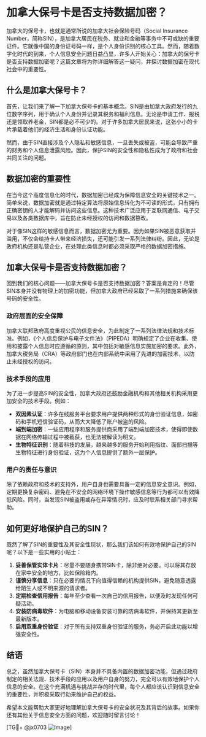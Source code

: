 # 加拿大保号卡是否支持数据加密？

加拿大的保号卡，也就是通常所说的加拿大社会保险号码（Social Insurance Number，简称SIN），是加拿大居民在税务、就业和金融等事务中不可或缺的重要证件。它就像中国的身份证号码一样，是个人身份识别的核心工具。然而，随着数字化时代的到来，个人信息安全问题日益凸显，许多人开始关心：加拿大的保号卡是否支持数据加密呢？这篇文章将为你详细解答这一疑问，并探讨数据加密在现代社会中的重要性。

## 什么是加拿大保号卡？

首先，让我们来了解一下加拿大保号卡的基本概念。SIN是由加拿大政府发行的九位数字序列，用于确认个人身份并记录其税务和福利信息。无论是申请工作、报税还是领取养老金，SIN都是必不可少的。对于许多加拿大居民来说，这张小小的卡片承载着他们的经济生活和身份认证功能。

然而，由于SIN直接涉及个人隐私和敏感信息，一旦丢失或被盗，可能会导致严重的财务和个人信息泄露风险。因此，保护SIN的安全性和隐私性成为了政府和社会共同关注的问题。

## 数据加密的重要性

在当今这个高度信息化的时代，数据加密已经成为保障信息安全的关键技术之一。简单来说，数据加密就是通过特定算法将原始信息转化为不可读的形式，只有拥有正确密钥的人才能解码并访问这些信息。这种技术广泛应用于互联网通信、电子交易以及各类数据库中，旨在防止未经授权的访问和数据篡改。

对于像SIN这样的敏感信息而言，数据加密尤为重要。因为如果SIN被恶意获取并滥用，不仅会给持卡人带来经济损失，还可能引发一系列法律纠纷。因此，无论是政府机构还是私营企业，在处理此类信息时都必须采取严格的数据加密措施。

## 加拿大保号卡是否支持数据加密？

回到我们的核心问题——加拿大保号卡是否支持数据加密？答案是肯定的！尽管SIN本身并没有物理上的加密功能，但加拿大政府已经采取了一系列措施来确保该号码的安全性。

### 政府层面的安全保障

加拿大联邦政府高度重视公民的信息安全，为此制定了一系列法律法规和技术标准。例如，《个人信息保护与电子文件法》（PIPEDA）明确规定了企业在收集、使用和披露个人信息时应遵循的原则，其中包括对敏感信息实施加密的要求。此外，加拿大税务局（CRA）等政府部门也在内部系统中采用了先进的加密技术，以防止未经授权的访问。

### 技术手段的应用

为了进一步提高SIN的安全性，加拿大政府还鼓励金融机构和其他相关机构采用更加安全的技术手段。例如：

- **双因素认证**：许多在线服务平台要求用户提供两种形式的身份验证信息，如密码和手机短信验证码，从而大大降低了账户被盗的风险。
- **端到端加密**：一些应用程序和服务提供商采用了端到端加密技术，使得即使数据在网络传输过程中被截获，也无法被解读为明文。
- **生物特征识别**：随着科技的发展，越来越多的服务开始利用指纹、面部扫描等生物特征进行身份验证，这为个人信息提供了额外一层保护。

### 用户的责任与意识

除了依赖政府和技术的支持外，用户自身也需要具备一定的信息安全意识。例如，定期更换复杂密码、避免在不安全的网络环境下操作敏感信息等行为都可以有效降低风险。同时，当发现SIN被盗用或存在异常情况时，应及时联系相关部门寻求帮助。

## 如何更好地保护自己的SIN？

既然了解了SIN的重要性及其安全性现状，那么我们该如何有效地保护自己的SIN呢？以下是一些实用的小贴士：

1. **妥善保管实体卡片**：尽量不要随身携带SIN卡，除非绝对必要。可以将其存放在家中安全的地方，比如保险箱内。
2. **谨慎分享信息**：只在必要的情况下向值得信赖的机构提供SIN，避免随意透露给陌生人或不明来源的请求者。
3. **定期检查信用报告**：每年至少查看一次自己的信用报告，以便及时发现任何可疑活动。
4. **安装防病毒软件**：为电脑和移动设备安装可靠的防病毒软件，并保持其更新至最新版本。
5. **启用双重身份验证**：对于所有支持双重身份验证的服务，务必开启此功能以增强安全性。

## 结语

总之，虽然加拿大保号卡（SIN）本身并不具备内置的数据加密功能，但通过政府制定的相关法规、技术手段的应用以及用户自身的努力，完全可以有效地保护个人信息的安全。在这个充满机遇与挑战并存的时代里，每个人都应该认识到信息安全的重要性，并积极采取行动来维护自己的权益。

希望本文能帮助大家更好地理解加拿大保号卡的安全状况及其背后的故事。如果你还有其他关于信息安全方面的问题，欢迎随时留言讨论！

[TG💪+ @jx0703 ![Image](https://github.com/user-attachments/assets/dbca1d08-cadb-493c-b0ec-ad6f7a83f270)]